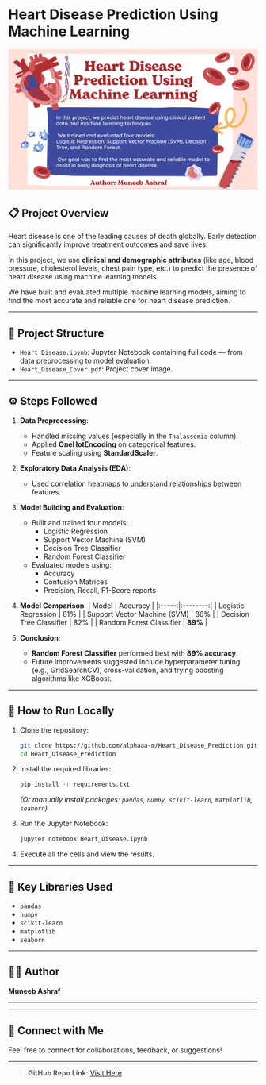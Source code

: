 # Heart Disease Prediction Using Machine Learning

![Heart_Disease_Cover](https://github.com/alphaaa-m/Heart_Disease_Prediction/raw/main/Heart_Disease_Cover.png)
## 📋 Project Overview

Heart disease is one of the leading causes of death globally. Early detection can significantly improve treatment outcomes and save lives.

In this project, we use **clinical and demographic attributes** (like age, blood pressure, cholesterol levels, chest pain type, etc.) to predict the presence of heart disease using machine learning models.

We have built and evaluated multiple machine learning models, aiming to find the most accurate and reliable one for heart disease prediction.

---

## 📂 Project Structure

- `Heart_Disease.ipynb`: Jupyter Notebook containing full code — from data preprocessing to model evaluation.
- `Heart_Disease_Cover.pdf`: Project cover image.

---

## ⚙️ Steps Followed

1. **Data Preprocessing**:
   - Handled missing values (especially in the `Thalassemia` column).
   - Applied **OneHotEncoding** on categorical features.
   - Feature scaling using **StandardScaler**.

2. **Exploratory Data Analysis (EDA)**:
   - Used correlation heatmaps to understand relationships between features.

3. **Model Building and Evaluation**:
   - Built and trained four models:
     - Logistic Regression
     - Support Vector Machine (SVM)
     - Decision Tree Classifier
     - Random Forest Classifier
   - Evaluated models using:
     - Accuracy
     - Confusion Matrices
     - Precision, Recall, F1-Score reports

4. **Model Comparison**:
   | Model | Accuracy |
   |:-----:|:--------:|
   | Logistic Regression | 81% |
   | Support Vector Machine (SVM) | 86% |
   | Decision Tree Classifier | 82% |
   | Random Forest Classifier | **89%** |

5. **Conclusion**:
   - **Random Forest Classifier** performed best with **89% accuracy**.
   - Future improvements suggested include hyperparameter tuning (e.g., GridSearchCV), cross-validation, and trying boosting algorithms like XGBoost.

---

## 🚀 How to Run Locally

1. Clone the repository:
   ```bash
   git clone https://github.com/alphaaa-m/Heart_Disease_Prediction.git
   cd Heart_Disease_Prediction
   ```

2. Install the required libraries:
   ```bash
   pip install -r requirements.txt
   ```
   *(Or manually install packages: `pandas`, `numpy`, `scikit-learn`, `matplotlib`, `seaborn`)*

3. Run the Jupyter Notebook:
   ```bash
   jupyter notebook Heart_Disease.ipynb
   ```

4. Execute all the cells and view the results.

---

## 🧠 Key Libraries Used
- `pandas`
- `numpy`
- `scikit-learn`
- `matplotlib`
- `seaborn`

---

## 👨‍💻 Author

**Muneeb Ashraf**

---


---

## 📢 Connect with Me
Feel free to connect for collaborations, feedback, or suggestions!

---
> **GitHub Repo Link**: [Visit Here](https://github.com/alphaaa-m/Heart-Disease-Prediction)

